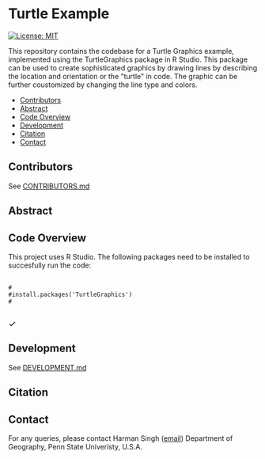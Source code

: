 # Turtle Example
<p dir="auto"><a href="https://opensource.org/licenses/MIT" rel="nofollow"><img src="https://camo.githubusercontent.com/78f47a09877ba9d28da1887a93e5c3bc2efb309c1e910eb21135becd2998238a/68747470733a2f2f696d672e736869656c64732e696f2f62616467652f4c6963656e73652d4d49542d79656c6c6f772e737667" alt="License: MIT" data-canonical-src="https://img.shields.io/badge/License-MIT-yellow.svg" style="max-width: 100%;"></a>
</p>

This repository contains the codebase for a Turtle Graphics example, implemented using the TurtleGraphics package in R Studio. This package can be used to create sophisticated graphics by drawing lines by describing the location and orientation or the "turtle" in code. The graphic can be further coustomized by changing the line type and colors.

<ul dir="auto">
<li><a href="#contributors">Contributors</a></li>
<li><a href="#abstract">Abstract</a></li>
<li><a href="#codeoverview">Code Overview</a></li>
<li><a href="#development">Development</a></li>
<li><a href="#citation">Citation</a></li>
<li><a href="#contact">Contact</a></li>
</ul>

## Contributors
<p dir="auto">See <a href="https://github.com/harmansingh1412/test/blob/main/CONTRIBUTORS.md">CONTRIBUTORS.md</a></p>

## Abstract

## Code Overview

This project uses R Studio. The following packages need to be installed to succesfully run the code:
<div class="snippet-clipboard-content notranslate position-relative overflow-auto">
 <pre class="notranslate">
 <code> 
#
#install.packages('TurtleGraphics')
#
</code>
</pre><div class="zeroclipboard-container position-absolute right-0 top-0">
    <clipboard-copy aria-label="Copy" class="ClipboardButton btn js-clipboard-copy m-2 p-0 tooltipped-no-delay" data-copy-feedback="Copied!" data-tooltip-direction="w" value="# The repos argument is just to skip the repo selection.
# You can simply omit the argument if you want.
#
install.packages(c('abind', 'foreach', 'progress'), repos = 'http://cran.us.r-project.org')

devtools::install_github('Weiming-Hu/RAnEnExtra')" tabindex="0" role="button" style="display: inherit;">
      <svg aria-hidden="true" height="16" viewBox="0 0 16 16" version="1.1" width="16" data-view-component="true" class="octicon octicon-copy js-clipboard-copy-icon m-2">
    <path d="M0 6.75C0 5.784.784 5 1.75 5h1.5a.75.75 0 0 1 0 1.5h-1.5a.25.25 0 0 0-.25.25v7.5c0 .138.112.25.25.25h7.5a.25.25 0 0 0 .25-.25v-1.5a.75.75 0 0 1 1.5 0v1.5A1.75 1.75 0 0 1 9.25 16h-7.5A1.75 1.75 0 0 1 0 14.25Z"></path><path d="M5 1.75C5 .784 5.784 0 6.75 0h7.5C15.216 0 16 .784 16 1.75v7.5A1.75 1.75 0 0 1 14.25 11h-7.5A1.75 1.75 0 0 1 5 9.25Zm1.75-.25a.25.25 0 0 0-.25.25v7.5c0 .138.112.25.25.25h7.5a.25.25 0 0 0 .25-.25v-7.5a.25.25 0 0 0-.25-.25Z"></path>
</svg>
      <svg aria-hidden="true" height="16" viewBox="0 0 16 16" version="1.1" width="16" data-view-component="true" class="octicon octicon-check js-clipboard-check-icon color-fg-success d-none m-2">
    <path d="M13.78 4.22a.75.75 0 0 1 0 1.06l-7.25 7.25a.75.75 0 0 1-1.06 0L2.22 9.28a.751.751 0 0 1 .018-1.042.751.751 0 0 1 1.042-.018L6 10.94l6.72-6.72a.75.75 0 0 1 1.06 0Z"></path>
</svg>
    </clipboard-copy>
  </div></div>

## Development
<p dir="auto">See <a href="https://github.com/harmansingh1412/test/blob/main/DEVELOPMENT.md">DEVELOPMENT.md</a></p>

## Citation

## Contact

For any queries, please contact
Harman Singh 
(<a href=mailto:hxs5376@psu.edu>email</a>)
Department of Geography, 
Penn State Univeristy, U.S.A.

